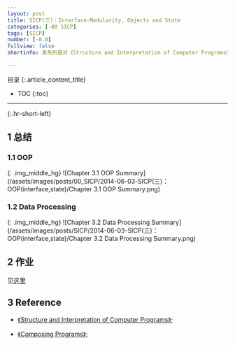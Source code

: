 ```yaml
---
layout: post
title: SICP(三)：Interface-Modularity, Objects and State
categories: [-00 SICP]
tags: [SICP]
number: [-0.0]
fullview: false
shortinfo: 本系列是对《Structure and Interpretation of Computer Programs》读书总结，作为对Program本质的学习。本文是第3篇笔记-《Interface-Modularity, Objects and State》。

---
```

目录
{:.article_content_title}


* TOC
{:toc}

---
{:.hr-short-left}

## 1 总结 ##

### 1.1 OOP ###

{: .img_middle_hg}
![Chapter 3.1 OOP Summary](/assets/images/posts/00_SICP/2014-06-03-SICP(三)：OOP(interface,state)/Chapter 3.1 OOP Summary.png)

### 1.2 Data Processing ###

{: .img_middle_hg}
![Chapter 3.2 Data Processing Summary](/assets/images/posts/SICP/2014-06-03-SICP(三)：OOP(interface,state)/Chapter 3.2 Data Processing Summary.png)


## 2 作业 ##

见[这里](https://github.com/shunmian/00-SICP)


## 3 Reference ##

- [《Structure and Interpretation of Computer Programs》](https://www.amazon.com/Structure-Interpretation-Computer-Programs-Engineering/dp/0262510871);

- [《Composing Programs》](http://composingprograms.com);



